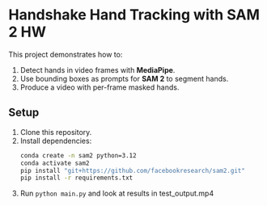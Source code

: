 # Handshake Hand Tracking with SAM 2 HW

This project demonstrates how to:
1. Detect hands in video frames with **MediaPipe**.
2. Use bounding boxes as prompts for **SAM 2** to segment hands.
3. Produce a video with per-frame masked hands.

## Setup

1. Clone this repository.
2. Install dependencies:
   ```bash
   conda create -n sam2 python=3.12
   conda activate sam2
   pip install "git+https://github.com/facebookresearch/sam2.git"
   pip install -r requirements.txt 
3. Run ```python main.py``` and look at results in test_output.mp4